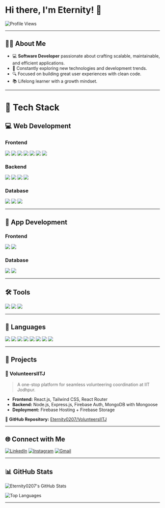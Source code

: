 # Hi there, I'm Eternity! 👋  
![Profile Views](https://komarev.com/ghpvc/?username=Eternity0207)

---

## 🧑‍💻 About Me

- 💻 **Software Developer** passionate about crafting scalable, maintainable, and efficient applications.
- 🚀 Constantly exploring new technologies and development trends.
- 🔍 Focused on building great user experiences with clean code.
- 📚 Lifelong learner with a growth mindset.

---

# 🚀 Tech Stack

## 💻 Web Development

### Frontend
<div align="left">
  <img src="https://img.shields.io/badge/Tailwind_CSS-38B2AC?style=for-the-badge&logo=tailwind-css&logoColor=white" />
  <img src="https://img.shields.io/badge/React-61DAFB?style=for-the-badge&logo=react&logoColor=black" />
  <img src="https://img.shields.io/badge/TypeScript-3178C6?style=for-the-badge&logo=typescript&logoColor=white" />
  <img src="https://img.shields.io/badge/JavaScript-F7DF1E?style=for-the-badge&logo=javascript&logoColor=black" />
  <img src="https://img.shields.io/badge/jQuery-0769AD?style=for-the-badge&logo=jquery&logoColor=white" />
  <img src="https://img.shields.io/badge/HTML5-E34F26?style=for-the-badge&logo=html5&logoColor=white" />
  <img src="https://img.shields.io/badge/CSS3-1572B6?style=for-the-badge&logo=css3&logoColor=white" />
</div>

### Backend
<div align="left">
  <img src="https://img.shields.io/badge/Node.js-339933?style=for-the-badge&logo=node.js&logoColor=white" />
  <img src="https://img.shields.io/badge/Django-092E20?style=for-the-badge&logo=django&logoColor=white" />
  <img src="https://img.shields.io/badge/Flask-000000?style=for-the-badge&logo=flask&logoColor=white" />
  <img src="https://img.shields.io/badge/Express-000000?style=for-the-badge&logo=express&logoColor=white" />
</div>

### Database
<div align="left">
  <img src="https://img.shields.io/badge/MySQL-4479A1?style=for-the-badge&logo=mysql&logoColor=white" />
  <img src="https://img.shields.io/badge/MongoDB-47A248?style=for-the-badge&logo=mongodb&logoColor=white" />
  <img src="https://img.shields.io/badge/PostgreSQL-4169E1?style=for-the-badge&logo=postgresql&logoColor=white" />
</div>

---

## 📱 App Development

### Frontend
<div align="left">
  <img src="https://img.shields.io/badge/React_Native-61DAFB?style=for-the-badge&logo=react&logoColor=black" />
  <img src="https://img.shields.io/badge/Material_UI-007FFF?style=for-the-badge&logo=mui&logoColor=white" />
</div>

### Database
<div align="left">
  <img src="https://img.shields.io/badge/Firebase_Realtime_DB-FFCA28?style=for-the-badge&logo=firebase&logoColor=black" />
  <img src="https://img.shields.io/badge/Cloud_Firestore-FFCA28?style=for-the-badge&logo=firebase&logoColor=black" />
</div>

---

## 🛠 Tools

<div align="left">
  <img src="https://img.shields.io/badge/Git-F05032?style=for-the-badge&logo=git&logoColor=white" />
  <img src="https://img.shields.io/badge/Docker-2496ED?style=for-the-badge&logo=docker&logoColor=white" />
  <img src="https://img.shields.io/badge/Heroku-430098?style=for-the-badge&logo=heroku&logoColor=white" />
</div>

---

## 🧠 Languages

<div align="left">
  <img src="https://img.shields.io/badge/Python-3776AB?style=for-the-badge&logo=python&logoColor=white" />
  <img src="https://img.shields.io/badge/Java-007396?style=for-the-badge&logo=java&logoColor=white" />
  <img src="https://img.shields.io/badge/C-00599C?style=for-the-badge&logo=c&logoColor=white" />
  <img src="https://img.shields.io/badge/C++-00599C?style=for-the-badge&logo=c%2B%2B&logoColor=white" />
  <img src="https://img.shields.io/badge/JavaScript-F7DF1E?style=for-the-badge&logo=javascript&logoColor=black" />
  <img src="https://img.shields.io/badge/Node.js-339933?style=for-the-badge&logo=node.js&logoColor=white" />
  <img src="https://img.shields.io/badge/Express.js-000000?style=for-the-badge&logo=express&logoColor=white" />
  <img src="https://img.shields.io/badge/React_Native-61DAFB?style=for-the-badge&logo=react&logoColor=black" />
</div>

---

## 🧩 Projects

### 🔹 VolunteersIITJ
> A one-stop platform for seamless volunteering coordination at IIT Jodhpur.

- **Frontend:** React.js, Tailwind CSS, React Router  
- **Backend:** Node.js, Express.js, Firebase Auth, MongoDB with Mongoose  
- **Deployment:** Firebase Hosting + Firebase Storage

📂 **GitHub Repository:** [Eternity0207/VolunteersIITJ](https://github.com/Eternity0207/VolunteersIITJ)

---

## 🌐 Connect with Me

[![LinkedIn](https://img.shields.io/badge/LinkedIn-0A66C2?style=flat&logo=linkedin&logoColor=white)](https://www.linkedin.com/in/arsh-goyal-29a10322a)
[![Instagram](https://img.shields.io/badge/Instagram-E4405F?style=flat&logo=instagram&logoColor=white)](https://www.instagram.com/sin_master_69)
[![Gmail](https://img.shields.io/badge/Gmail-D14836?style=flat&logo=gmail&logoColor=white)](mailto:iamarsh0207@gmail.com)

---

## 📊 GitHub Stats

![Eternity0207's GitHub Stats](https://github-readme-stats.vercel.app/api?username=Eternity0207&show_icons=true&theme=radical)

![Top Languages](https://github-readme-stats.vercel.app/api/top-langs/?username=Eternity0207&layout=compact&theme=radical)

---
